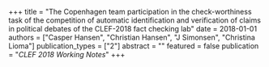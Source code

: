 +++
title = "The Copenhagen team participation in the check-worthiness task of the competition of automatic identification and verification of claims in political debates of the CLEF-2018 fact checking lab"
date = 2018-01-01
authors = ["Casper Hansen", "Christian Hansen", "J Simonsen", "Christina Lioma"]
publication_types = ["2"]
abstract = ""
featured = false
publication = "*CLEF 2018 Working Notes*"
+++

